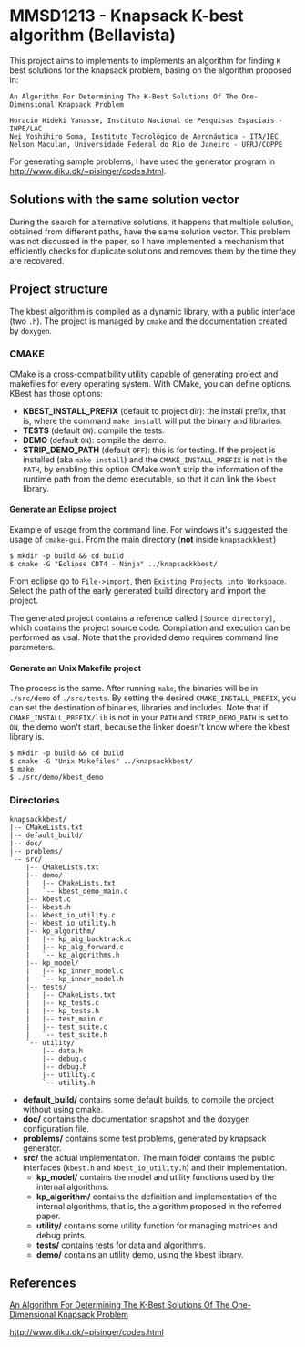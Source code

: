 # MMSD1213 - Knapsack K-best algorithm (Bellavista)

This project aims to implements to implements an algorithm for finding `K` best
solutions for the knapsack problem, basing on the algorithm proposed in:

    An Algorithm For Determining The K-Best Solutions Of The One-Dimensional Knapsack Problem

    Horacio Hideki Yanasse, Instituto Nacional de Pesquisas Espaciais - INPE/LAC 
    Nei Yoshihiro Soma, Instituto Tecnológico de Aeronáutica - ITA/IEC 
    Nelson Maculan, Universidade Federal do Rio de Janeiro - UFRJ/COPPE

For generating sample problems, I have used the generator program in
http://www.diku.dk/~pisinger/codes.html.

## Solutions with the same solution vector

During the search for alternative solutions, it happens that multiple solution,
obtained from different paths, have the same solution vector.  This problem was
not discussed in the paper, so I have implemented a mechanism that efficiently
checks for duplicate solutions and removes them by the time they are recovered.

## Project structure

The kbest algorithm is compiled as a dynamic library, with a public interface
(two `.h`).  The project is managed by `cmake` and the documentation created by
`doxygen`.

### CMAKE

CMake is a cross-compatibility utility capable of generating project and
makefiles for every operating system. With CMake, you can define options. KBest
has those options:

* __KBEST\_INSTALL\_PREFIX__ (default to project dir): the install prefix, that is, where the command
                            `make install` will put the binary and libraries.
* __TESTS__ (default `ON`): compile the tests.
* __DEMO__ (default `ON`): compile the demo.
* __STRIP\_DEMO\_PATH__ (default `OFF`): this is for testing. If the project is
                        installed (aka `make install`) and the
                        `CMAKE_INSTALL_PREFIX` is not in the `PATH`, by
                        enabling this option CMake won't strip the information
                        of the runtime path from the demo executable, so that
                        it can link the `kbest` library.

#### Generate an Eclipse project

Example of usage from the command line. For windows it's suggested the usage of `cmake-gui`.
From the main directory (**not** inside `knapsackkbest`)

    $ mkdir -p build && cd build
    $ cmake -G "Eclipse CDT4 - Ninja" ../knapsackkbest/

From eclipse go to `File->import`, then `Existing Projects into Workspace`.
Select the path of the early generated build directory and import the project.

The generated project contains a reference called `[Source directory]`, which
contains the project source code. Compilation and execution can be performed as
usal. Note that the provided demo requires command line parameters.

#### Generate an Unix Makefile project

The process is the same. After running `make`, the binaries will be in
`./src/demo` of `./src/tests`. By setting the desired `CMAKE_INSTALL_PREFIX`,
you can set the destination of binaries, libraries and includes. Note that if
`CMAKE_INSTALL_PREFIX/lib` is not in your `PATH` and `STRIP_DEMO_PATH` is set
to `ON`, the demo won't start, because the linker doesn't know where the kbest
library is.

    $ mkdir -p build && cd build
    $ cmake -G "Unix Makefiles" ../knapsackkbest/
    $ make
    $ ./src/demo/kbest_demo

### Directories

    knapsackkbest/
    |-- CMakeLists.txt
    |-- default_build/
    |-- doc/
    |-- problems/
    `-- src/
        |-- CMakeLists.txt
        |-- demo/
        |   |-- CMakeLists.txt
        |   `-- kbest_demo_main.c
        |-- kbest.c
        |-- kbest.h
        |-- kbest_io_utility.c
        |-- kbest_io_utility.h
        |-- kp_algorithm/
        |   |-- kp_alg_backtrack.c
        |   |-- kp_alg_forward.c
        |   `-- kp_algorithms.h
        |-- kp_model/
        |   |-- kp_inner_model.c
        |   `-- kp_inner_model.h
        |-- tests/
        |   |-- CMakeLists.txt
        |   |-- kp_tests.c
        |   |-- kp_tests.h
        |   |-- test_main.c
        |   |-- test_suite.c
        |   `-- test_suite.h
        `-- utility/
            |-- data.h
            |-- debug.c
            |-- debug.h
            |-- utility.c
            `-- utility.h

* __default\_build/__ contains some default builds, to compile the project without using cmake.
* __doc/__ contains the documentation snapshot and the doxygen configuration file.
* __problems/__ contains some test problems, generated by knapsack generator.
* __src/__ the actual implementation. The main folder contains the public
             interfaces (`kbest.h` and `kbest_io_utility.h`) and their implementation.
  * __kp_model/__ contains the model and utility functions used by the internal algorithms.
  * __kp_algorithm/__ contains the definition and implementation of the
                        internal algorithms, that is, the algorithm proposed in
                        the referred paper.
  * __utility/__ contains some utility function for managing matrices and debug prints.
  * __tests/__ contains tests for data and algorithms.
  * __demo/__ contains an utility demo, using the kbest library.

## References

[An Algorithm For Determining The K-Best Solutions Of The One-Dimensional Knapsack Problem](http://www.scielo.br/scielo.php?pid=s0101-74382000000100011&script=sci_arttext)

http://www.diku.dk/~pisinger/codes.html
